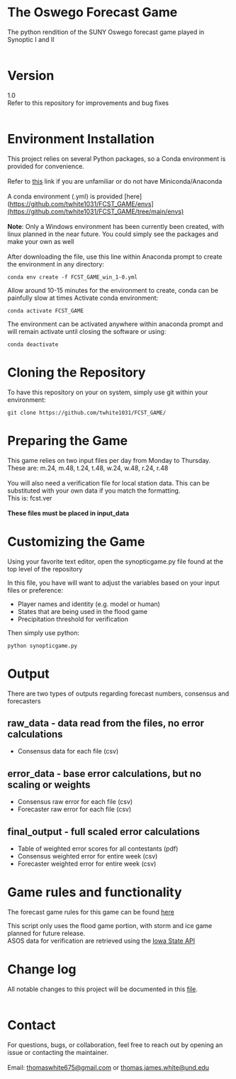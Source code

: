 # The Oswego Forecast Game
The python rendition of the SUNY Oswego forecast game played in Synoptic I and II
<br><br>
# Version
1.0 <br>
Refer to this repository for improvements and bug fixes
<br><br>
# Environment Installation
This project relies on several Python packages, so a Conda environment is provided for convenience.
<br><br>
Refer to [this](https://www.anaconda.com/docs/getting-started/miniconda/main) link if you are unfamiliar or do not have Miniconda/Anaconda
<br><br>
A conda environment (.yml) is provided [here](https://github.com/twhite1031/FCST_GAME/envs](https://github.com/twhite1031/FCST_GAME/tree/main/envs)
<br><br>
**Note**: Only a Windows environment has been currently been created, with linux planned in the near future. You could simply see the packages and make your own as well
<br><br>
After downloading the file, use this line within Anaconda prompt to create the environment in any directory:
```
conda env create -f FCST_GAME_win_1-0.yml
```
Allow around 10-15 minutes for the environment to create, conda can be painfully slow at times
Activate conda environment:
```
conda activate FCST_GAME
```
The environment can be activated anywhere within anaconda prompt and will remain activate until closing the software or using:
```
conda deactivate
```
# Cloning the Repository
To have this repository on your on system, simply use git within your environment:
```
git clone https://github.com/twhite1031/FCST_GAME/
```
# Preparing the Game
This game relies on two input files per day from Monday to Thursday. <br>
These are: m.24, m.48, t.24, t.48, w.24, w.48, r.24, r.48 
<br><br>
You will also need a verification file for local station data. This can be substituted with your own data if you match the formatting.<br>
This is: fcst.ver 
<br><br>
**These files must be placed in input_data**

# Customizing the Game
Using your favorite text editor, open the synopticgame.py file found at the top level of the repository

In this file, you have will want to adjust the variables based on your input files or preference:
- Player names and identity (e.g. model or human)
- States that are being used in the flood game
- Precipitation threshold for verification

Then simply use python:
```
python synopticgame.py
```
# Output
There are two types of outputs regarding forecast numbers, consensus and forecasters

## raw_data - data read from the files, no error calculations
- Consensus data for each file (csv)
## error_data - base error calculations, but no scaling or weights
- Consensus raw error for each file (csv)
- Forecaster raw error for each file (csv)
## final_output - full scaled error calculations
- Table of weighted error scores for all contestants (pdf)
- Consensus weighted error for entire week (csv)
- Forecaster weighted error for entire week (csv)

# Game rules and functionality
The forecast game rules for this game can be found [here](https://pi.cs.oswego.edu/~osscams/local_game_files/game_rules.jpg)

This script only uses the flood game portion, with storm and ice game planned for future release. <br>
ASOS data for verification are retrieved using the [Iowa State API](https://mesonet.agron.iastate.edu/api/)

# Change log
All notable changes to this project will be documented in this [file](https://github.com/twhite1031/FCST_GAME/CHANGELOG.md).
<br><br>
# Contact
For questions, bugs, or collaboration, feel free to reach out by opening an issue or contacting the maintainer.
<br><br>
Email: thomaswhite675@gmail.com or thomas.james.white@und.edu
